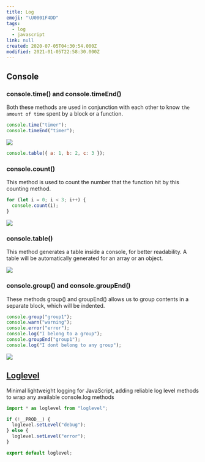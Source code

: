 ```yaml
---
title: Log
emoji: "\U0001F4DD"
tags:
  - log
  - javascript
link: null
created: 2020-07-05T04:30:54.000Z
modified: 2021-01-05T22:58:30.000Z
---
```


## Console

### console.time() and console.timeEnd()

Both these methods are used in conjunction with each other to know `the amount of time` spent by a block or a function.

```js
console.time("timer");
console.timeEnd("timer");
```

![](https://miro.medium.com/max/346/1*S63BR8aOlGfYfAhgaR9TJw.png)

```js
console.table({ a: 1, b: 2, c: 3 });
```

### console.count()

This method is used to count the number that the function hit by this counting method.

```js
for (let i = 0; i < 3; i++) {
  console.count(i);
}
```

![](https://miro.medium.com/max/346/1*hfucVhBEtQBFjgzTv3QoFg.png)

### console.table()

This method generates a table inside a console, for better readability. A table will be automatically generated for an array or an object.

![](https://miro.medium.com/max/470/1*emG1EeptLSHsLbR2ulPfKg.png)

### console.group() and console.groupEnd()

These methods group() and groupEnd() allows us to group contents in a separate block, which will be indented.

```js
console.group("group1");
console.warn("warning");
console.error("error");
console.log("I belong to a group");
console.groupEnd("group1");
console.log("I dont belong to any group");
```

![](https://miro.medium.com/max/349/1*Q_Ok_EnFSioEiNES7vpq3A.png)

## [Loglevel](https://github.com/pimterry/loglevel)

Minimal lightweight logging for JavaScript, adding reliable log level methods to wrap any available console.log methods

```js
import * as loglevel from "loglevel";

if (!__PROD__) {
  loglevel.setLevel("debug");
} else {
  loglevel.setLevel("error");
}

export default loglevel;
```
